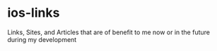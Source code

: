 # ios-links
Links, Sites, and Articles that are of benefit to me now or in the future during my development
